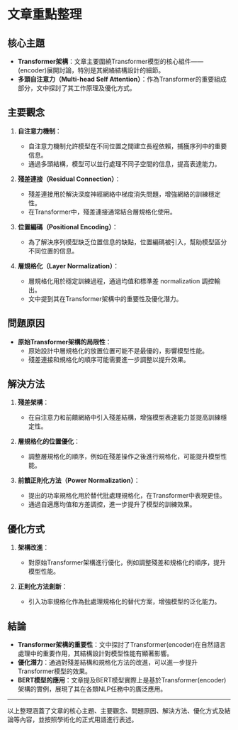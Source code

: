 # 文章重點整理

## 核心主題
- **Transformer架構**：文章主要圍繞Transformer模型的核心組件——(encoder)展開討論，特別是其網絡結構設計的細節。
- **多頭自注意力（Multi-head Self Attention）**：作為Transformer的重要組成部分，文中探討了其工作原理及優化方式。

## 主要觀念
1. **自注意力機制**：
   - 自注意力機制允許模型在不同位置之間建立長程依賴，捕獲序列中的重要信息。
   - 通過多頭結構，模型可以並行處理不同子空間的信息，提高表達能力。

2. **殘差連接（Residual Connection）**：
   - 殘差連接用於解決深度神經網絡中梯度消失問題，增強網絡的訓練穩定性。
   - 在Transformer中，殘差連接通常結合層規格化使用。

3. **位置編碼（Positional Encoding）**：
   - 為了解決序列模型缺乏位置信息的缺點，位置編碼被引入，幫助模型區分不同位置的信息。

4. **層規格化（Layer Normalization）**：
   - 層規格化用於穩定訓練過程，通過均值和標準差 normalization 調控輸出。
   - 文中提到其在Transformer架構中的重要性及優化潛力。

## 問題原因
- **原始Transformer架構的局限性**：
  - 原始設計中層規格化的放置位置可能不是最優的，影響模型性能。
  - 殘差連接和規格化的順序可能需要進一步調整以提升效果。

## 解決方法
1. **殘差架構**：
   - 在自注意力和前饋網絡中引入殘差結構，增強模型表達能力並提高訓練穩定性。

2. **層規格化的位置優化**：
   - 調整層規格化的順序，例如在殘差操作之後進行規格化，可能提升模型性能。

3. **前饙正則化方法（Power Normalization）**：
   - 提出的功率規格化用於替代批處理規格化，在Transformer中表現更佳。
   - 通過自適應均值和方差調控，進一步提升了模型的訓練效果。

## 優化方式
1. **架構改進**：
   - 對原始Transformer架構進行優化，例如調整殘差和規格化的順序，提升模型性能。
   
2. **正則化方法創新**：
   - 引入功率規格化作為批處理規格化的替代方案，增強模型的泛化能力。

## 結論
- **Transformer架構的重要性**：文中探討了Transformer(encoder)在自然語言處理中的重要作用，其結構設計對模型性能有顯著影響。
- **優化潛力**：通過對殘差結構和規格化方法的改進，可以進一步提升Transformer模型的效果。
- **BERT模型的應用**：文章提及BERT模型實際上是基於Transformer(encoder)架構的實例，展現了其在各類NLP任務中的廣泛應用。

---

以上整理涵蓋了文章的核心主題、主要觀念、問題原因、解決方法、優化方式及結論等內容，並按照學術化的正式用語進行表述。
